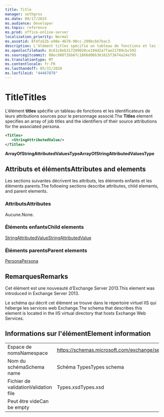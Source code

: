 ```yaml
---
title: Title
manager: sethgros
ms.date: 09/17/2015
ms.audience: Developer
ms.topic: reference
ms.prod: office-online-server
localization_priority: Normal
ms.assetid: 8f4fa52b-e98e-4678-90cc-299bcbb7bac3
description: L’élément titles spécifie un tableau de fonctions et les identificateurs de leurs attributions sources pour le personnage associé.
ms.openlocfilehash: 0c61c0eb317209020ce194d2a7fae21709cbc592
ms.sourcegitcommit: 88ec988f2bb67c1866d06b361615f3674a24e795
ms.translationtype: MT
ms.contentlocale: fr-FR
ms.lasthandoff: 05/31/2020
ms.locfileid: "44467878"
---
```

# <a name="titles"></a><span data-ttu-id="e470f-103">Title</span><span class="sxs-lookup"><span data-stu-id="e470f-103">Titles</span></span>

<span data-ttu-id="e470f-104">L’élément **titles** spécifie un tableau de fonctions et les identificateurs de leurs attributions sources pour le personnage associé.</span><span class="sxs-lookup"><span data-stu-id="e470f-104">The **Titles** element specifies an array of job titles and the identifiers of their source attributions for the associated persona.</span></span> 
  
```XML
<Titles>
   <StringAttributedValue/>
</Titles>
```

 <span data-ttu-id="e470f-105">**ArrayOfStringAttributedValuesType**</span><span class="sxs-lookup"><span data-stu-id="e470f-105">**ArrayOfStringAttributedValuesType**</span></span>
## <a name="attributes-and-elements"></a><span data-ttu-id="e470f-106">Attributs et éléments</span><span class="sxs-lookup"><span data-stu-id="e470f-106">Attributes and elements</span></span>

<span data-ttu-id="e470f-107">Les sections suivantes décrivent les attributs, les éléments enfants et les éléments parents.</span><span class="sxs-lookup"><span data-stu-id="e470f-107">The following sections describe attributes, child elements, and parent elements.</span></span>
  
### <a name="attributes"></a><span data-ttu-id="e470f-108">Attributs</span><span class="sxs-lookup"><span data-stu-id="e470f-108">Attributes</span></span>

<span data-ttu-id="e470f-109">Aucune.</span><span class="sxs-lookup"><span data-stu-id="e470f-109">None.</span></span>
  
### <a name="child-elements"></a><span data-ttu-id="e470f-110">Éléments enfants</span><span class="sxs-lookup"><span data-stu-id="e470f-110">Child elements</span></span>

[<span data-ttu-id="e470f-111">StringAttributedValue</span><span class="sxs-lookup"><span data-stu-id="e470f-111">StringAttributedValue</span></span>](stringattributedvalue.md)
  
### <a name="parent-elements"></a><span data-ttu-id="e470f-112">Éléments parents</span><span class="sxs-lookup"><span data-stu-id="e470f-112">Parent elements</span></span>

[<span data-ttu-id="e470f-113">Persona</span><span class="sxs-lookup"><span data-stu-id="e470f-113">Persona</span></span>](persona.md)
  
## <a name="remarks"></a><span data-ttu-id="e470f-114">Remarques</span><span class="sxs-lookup"><span data-stu-id="e470f-114">Remarks</span></span>

<span data-ttu-id="e470f-115">Cet élément est une nouveauté d'Exchange Server 2013.</span><span class="sxs-lookup"><span data-stu-id="e470f-115">This element was introduced in Exchange Server 2013.</span></span>
  
<span data-ttu-id="e470f-116">Le schéma qui décrit cet élément se trouve dans le répertoire virtuel IIS qui héberge les services web Exchange.</span><span class="sxs-lookup"><span data-stu-id="e470f-116">The schema that describes this element is located in the IIS virtual directory that hosts Exchange Web Services.</span></span>
  
## <a name="element-information"></a><span data-ttu-id="e470f-117">Informations sur l'élément</span><span class="sxs-lookup"><span data-stu-id="e470f-117">Element information</span></span>

|||
|:-----|:-----|
|<span data-ttu-id="e470f-118">Espace de noms</span><span class="sxs-lookup"><span data-stu-id="e470f-118">Namespace</span></span>  <br/> |https://schemas.microsoft.com/exchange/services/2006/types  <br/> |
|<span data-ttu-id="e470f-119">Nom du schéma</span><span class="sxs-lookup"><span data-stu-id="e470f-119">Schema name</span></span>  <br/> |<span data-ttu-id="e470f-120">Schéma Types</span><span class="sxs-lookup"><span data-stu-id="e470f-120">Types schema</span></span>  <br/> |
|<span data-ttu-id="e470f-121">Fichier de validation</span><span class="sxs-lookup"><span data-stu-id="e470f-121">Validation file</span></span>  <br/> |<span data-ttu-id="e470f-122">Types.xsd</span><span class="sxs-lookup"><span data-stu-id="e470f-122">Types.xsd</span></span>  <br/> |
|<span data-ttu-id="e470f-123">Peut être vide</span><span class="sxs-lookup"><span data-stu-id="e470f-123">Can be empty</span></span>  <br/> ||
   

